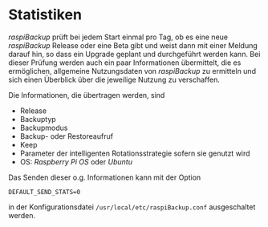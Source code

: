 # Statistiken

 *raspiBackup* prüft bei jedem Start einmal pro Tag, ob es eine neue *raspiBackup*
 Release oder eine Beta gibt und weist dann mit einer Meldung darauf hin, so
 dass ein Upgrade geplant und durchgeführt werden kann. Bei dieser Prüfung
 werden auch ein paar Informationen übermittelt, die es ermöglichen, allgemeine
 Nutzungsdaten von *raspiBackup* zu ermitteln und sich einen Überblick über die
 jeweilige Nutzung zu verschaffen.

Die Informationen, die übertragen werden, sind

  - Release
  - Backuptyp
  - Backupmodus
  - Backup- oder Restoreaufruf
  - Keep
  - Parameter der intelligenten Rotationsstrategie sofern sie genutzt wird
  - OS: *Raspberry Pi OS* oder *Ubuntu*

Das Senden dieser o.g. Informationen kann mit der Option

    DEFAULT_SEND_STATS=0

in der Konfigurationsdatei `/usr/local/etc/raspiBackup.conf` ausgeschaltet werden.

[.status]: rft
[.source]: https://www.linux-tips-and-tricks.de/de/raspibackup#stats

